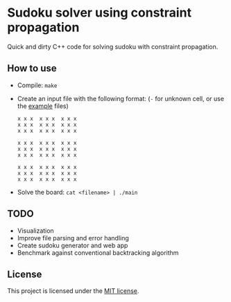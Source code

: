 # Sudoku solver using constraint propagation

Quick and dirty C++ code for solving sudoku with constraint propagation.

## How to use

- Compile: `make`

- Create an input file with the following format: (`-` for unknown cell, or use
  the [example](examples/) files)
  ```
  x x x  x x x  x x x
  x x x  x x x  x x x
  x x x  x x x  x x x

  x x x  x x x  x x x
  x x x  x x x  x x x
  x x x  x x x  x x x

  x x x  x x x  x x x
  x x x  x x x  x x x
  x x x  x x x  x x x
  ```

- Solve the board: `cat <filename> | ./main`

## TODO

- Visualization
- Improve file parsing and error handling
- Create sudoku generator and web app
- Benchmark against conventional backtracking algorithm 

## License

This project is licensed under the [MIT license](LICENSE).
